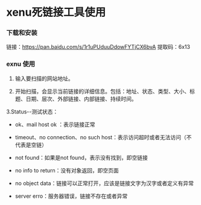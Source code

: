 # xenu死链接工具使用

### 下载和安装
链接：https://pan.baidu.com/s/1r1uPUduuDdowFYTjCX6bvA 
提取码：6x13
### exnu 使用

 1. 输入要扫描的网站地址。

 2. 开始扫描，会显示当前链接的详细信息。包括：地址、状态、类型、大小、标题、日期、层次、外部链接、内部链接、持续时间。

 3.Status--测试状态：

* ok、mail host ok ：表示链接正常

* timeout、no connection、no such host：表示访问超时或者无法访问（不代表是空链）

* not found：如果是not found，表示没有找到，即空链接

* no info to return：没有对象返回，即空页面

* no object data：链接可以正常打开，应该是链接文字为汉字或者定义有异常

* server erro：服务器错误，链接不存在或者异常

